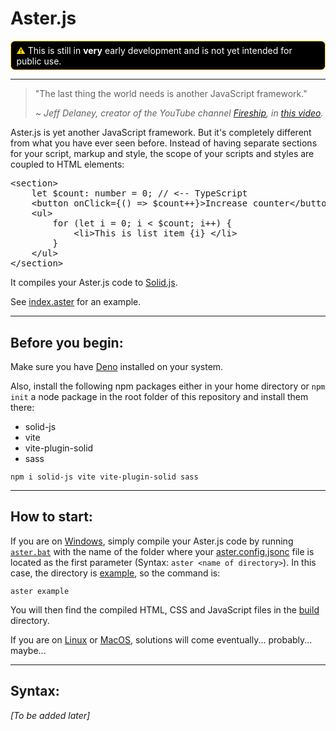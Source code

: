
<!-- 
	IMPORTANT:
	Do not auto-format this file!
	The Markdown formatter of VSCode completely screws up this file, and does stupid things like replacing a &quot; with a ".
-->

# Aster.js

<p style="color:white; background:black; border:1px solid gold; border-radius: .5em; padding: .4em .6em">
<span style="color:gold">⚠</span> This is still in <strong>very</strong> early
development and is not yet intended for public use.
</p>

---

> "The last thing the world needs is another JavaScript framework."
>
> <i> ~ Jeff Delaney, creator of the YouTube channel
> [Fireship](https://www.youtube.com/Fireship), in
> [this video](https://www.youtube.com/watch?v=cuHDQhDhvPE&t=1m15s). </i>

Aster.js is yet another JavaScript framework. But it's completely different from
what you have ever seen before. Instead of having separate sections for your
script, markup and style, the scope of your scripts and styles are coupled to
HTML elements:

<pre style="tab-size:4; font-family:Consolas,monospace">
&lt;section&gt;
	let $count: number = 0; // &lt;-- TypeScript
	&lt;button onClick={() =&gt; $count++}>Increase counter&lt;/button&gt;
	&lt;ul&gt;
		for (let i = 0; i &lt; $count; i++) {
			&lt;li&gt;This is list item {i} &lt;/li&gt;
		}
	&lt;/ul&gt;
&lt;/section&gt;
</pre>

It compiles your Aster.js code to [Solid.js](https://github.com/solidjs/solid).

See [index.aster](./example/index.aster) for an example.

---

## Before you begin:

Make sure you have [Deno](https://deno.land) installed on your system.

Also, install the following npm packages either in your home directory or
`npm init` a node package in the root folder of this repository and install them
there:

- solid-js
- vite
- vite-plugin-solid
- sass

```shell
npm i solid-js vite vite-plugin-solid sass
```

---

## How to start:

If you are on [Windows](https://www.microsoft.com/Windows), simply compile your
Aster.js code by running [`aster.bat`](./aster.bat) with the name of the folder
where your [aster.config.jsonc](./example/aster.config.jsonc) file is located as
the first parameter (Syntax: `aster <name of directory>`). In this case, the
directory is [example](./example/), so the command is:

```shell
aster example
```

You will then find the compiled HTML, CSS and JavaScript files in the
[build](./build/) directory.

If you are on [Linux](https://linux.org/pages/download "
&quot;I'd just like to interject for a moment. What you're refering to as Linux, is in fact, GNU/Linux, or 
as I've recently taken to calling it, GNU plus Linux. Linux is not an operating system unto itself, but 
rather another free component of a fully functioning GNU system made useful by the GNU corelibs, shell 
utilities and vital system components comprising a full OS as defined by POSIX. Many computer users run a 
modified version of the GNU system every day, without realizing it. Through a peculiar turn of events, the 
version of GNU which is widely used today is often called Linux, and many of its users are not aware that 
it is basically the GNU system, developed by the GNU Project.&quot;
 ~ Richard Stallman") 
or
[MacOS](https://www.apple.com/MacOS "
&quot;Well, well. Look at the city slicker pulling up with his fancy Macbook Pro.&quot;
 ~ The people behind Sneedacity"),
solutions will come eventually... probably... maybe...

---

## Syntax:

_[To be added later]_

